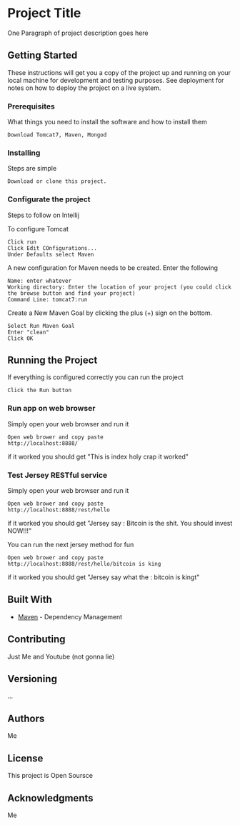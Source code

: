 # Project Title

One Paragraph of project description goes here

## Getting Started

These instructions will get you a copy of the project up and running on your local machine for development and testing purposes. See deployment for notes on how to deploy the project on a live system.

### Prerequisites

What things you need to install the software and how to install them

```
Download Tomcat7, Maven, Mongod
```

### Installing

Steps are simple

```
Download or clone this project.
```
### Configurate the project

Steps to follow on Intellij

To configure Tomcat
```
Click run
Click Edit COnfigurations...
Under Defaults select Maven
```

A new configuration for Maven needs to be created. Enter the following

```
Name: enter whatever
Working directory: Enter the location of your project (you could click the browse button and find your project)
Command Line: tomcat7:run
```

Create a New Maven Goal by clicking the plus (+) sign on the bottom.


```
Select Run Maven Goal
Enter "clean"
Click OK
```

## Running the Project

If everything is configured correctly you can run the project

```
Click the Run button
```

### Run app on web browser

Simply open your web browser and run it

```
Open web brower and copy paste
http://localhost:8888/
```

if it worked you should get "This is index holy crap it worked"

### Test Jersey RESTful service

Simply open your web browser and run it

```
Open web brower and copy paste
http://localhost:8888/rest/hello
```

if it worked you should get "Jersey say : Bitcoin is the shit. You should invest NOW!!!"


You can run the next jersey method for fun

```
Open web brower and copy paste
http://localhost:8888/rest/hello/bitcoin is king
```

if it worked you should get "Jersey say what the : bitcoin is kingt"


## Built With

* [Maven](https://maven.apache.org/) - Dependency Management

## Contributing

Just Me and Youtube (not gonna lie)

## Versioning

...

## Authors

Me

## License

This project is Open Soursce

## Acknowledgments

Me
